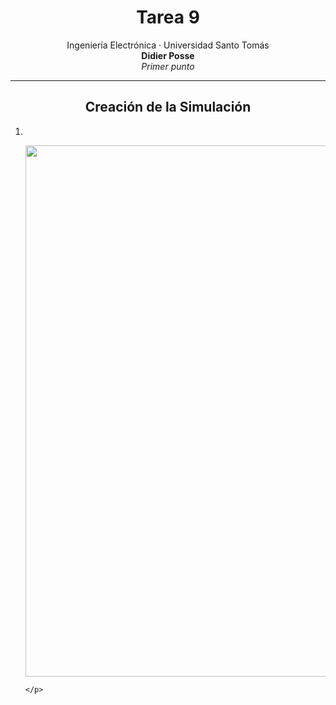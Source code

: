<div align="center">
<h1>Tarea 9</h1>
  <p>
    Ingeniería Electrónica · Universidad Santo Tomás
    <br>
    <b>Didier Posse</b>
    <br>
    <em>Primer punto</em>
  </p>
</div>

<hr>

<div align="center">
  <h2>Creación de la Simulación</h2>
</div>

<ol>
  <li><br>
    <div align="center">
      <p><img width=850 src="https://github.com/user-attachments/assets/ca782728-5fb7-4256-9bad-d5a08deeea16"/></p>
    </div>
    <p>
      
    </p>
  </li>
</ol>
